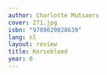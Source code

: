 ```yaml
---
author: Charlotte Mutsaers
cover: 271.jpg
isbn: "9789029028639"
lang: nl
layout: review
title: Kersebloed
year: 0
---
```

